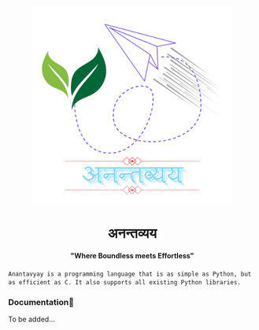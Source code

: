 <h1>
    <img src="website/src/logo.png" style="display:block; margin-left:auto; margin-right:auto; width:80%;">
</h1>

<h1 style="text-align:center;">
    अनन्तव्यय
</h1>

<h4 style="text-align:center">"Where Boundless meets Effortless"</h4>

`Anantavyay is a programming language that is as simple as Python, but as efficient as C. It also supports all existing Python libraries.`

### Documentation📃
To be added...
